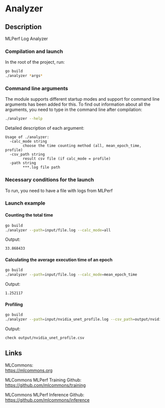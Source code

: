 # Analyzer

## Description
MLPerf Log Analyzer

### Compilation and launch
In the root of the project, run:

```bash
go build
./analyzer *args*
```

### Command line arguments
The module supports different startup modes and support for command line arguments has been added for this.
To find out information about all the arguments, you need to type in the command line after compilation:
```bash
./analyzer --help
```

Detailed description of each argument:
```text
Usage of ./analyzer:
  -calc_mode string
        choose the time counting method (all, mean_epoch_time, profile)
  -csv_path string
        result csv file (if calc_mode = profile)
  -path string
        ***.log file path
```

### Necessary conditions for the launch
To run, you need to have a file with logs from MLPerf

### Launch example

#### Counting the total time
```bash
go build
./analyzer --path=input/file.log --calc_mode=all
```

Output:
```bash
33.868433
```

#### Calculating the average execution time of an epoch
```bash
go build
./analyzer --path=input/file.log --calc_mode=mean_epoch_time
```

Output:
```bash
1.252117
```

#### Profiling
```bash
go build
./analyzer --path=input/nvidia_unet_profile.log --csv_path=output/nvidia_unet_profile.csv --calc_mode=profile
```

Output:
```bash
check output/nvidia_unet_profile.csv
```

## Links
MLCommons:\
https://mlcommons.org

MLCommons MLPerf Training Github:\
https://github.com/mlcommons/training

MLCommons MLPerf Inference Github:\
https://github.com/mlcommons/inference
